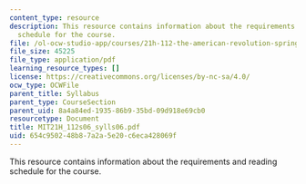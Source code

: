 ```yaml
---
content_type: resource
description: This resource contains information about the requirements and reading
  schedule for the course.
file: /ol-ocw-studio-app/courses/21h-112-the-american-revolution-spring-2006/654c950248b87a2a5e20c6eca428069f_MIT21H_112s06_sylls06.pdf
file_size: 45225
file_type: application/pdf
learning_resource_types: []
license: https://creativecommons.org/licenses/by-nc-sa/4.0/
ocw_type: OCWFile
parent_title: Syllabus
parent_type: CourseSection
parent_uid: 8a4a84ed-1935-86b9-35bd-09d918e69cb0
resourcetype: Document
title: MIT21H_112s06_sylls06.pdf
uid: 654c9502-48b8-7a2a-5e20-c6eca428069f
---
```

This resource contains information about the requirements and reading schedule for the course.